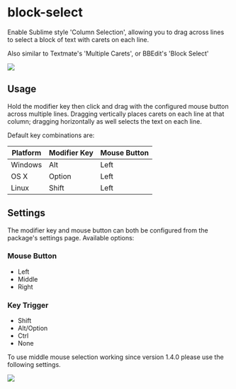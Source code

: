 # block-select

Enable Sublime style 'Column Selection', allowing you to drag across lines to select a block of text with carets on each line.

Also similar to Textmate's 'Multiple Carets', or BBEdit's 'Block Select'

![](https://raw.github.com/bigfive/atom-sublime-select/master/screenshot.png)

## Usage
Hold the modifier key then click and drag with the configured mouse button across multiple lines. Dragging vertically places carets on each line at that column; dragging horizontally as well selects the text on each line.

Default key combinations are:

|Platform |Modifier Key |Mouse Button |
|---------|-------------|-------------|
|Windows  |Alt          |Left         |
|OS X     |Option       |Left         |
|Linux    |Shift        |Left         |

## Settings
The modifier key and mouse button can both be configured from the package's settings page. Available options:

### Mouse Button
- Left
- Middle
- Right

### Key Trigger
- Shift
- Alt/Option
- Ctrl
- None

To use middle mouse selection working since version 1.4.0 please use the following settings.

![](https://cloud.githubusercontent.com/assets/633193/12469581/e829bcd0-c027-11e5-8104-901fc0ff4a73.png)
